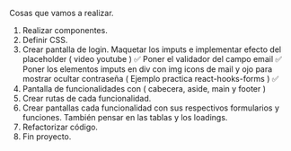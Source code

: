 Cosas que vamos a realizar.

1. Realizar componentes.
2. Definir CSS.
3. Crear pantalla de login.
   Maquetar los imputs e implementar efecto del placeholder ( video youtube ) ✅
   Poner el validador del campo email ✅
   Poner los elementos imputs en div con img icons de mail y ojo para mostrar ocultar contraseña ( Ejemplo practica react-hooks-forms ) ✅
4. Pantalla de funcionalidades con ( cabecera, aside, main y footer )
5. Crear rutas de cada funcionalidad.
6. Crear pantallas cada funcionalidad con sus respectivos formularios y funciones. También pensar en las tablas y los loadings.
7. Refactorizar código.
8. Fin proyecto.
